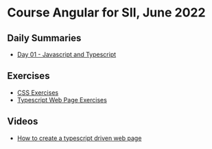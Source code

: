 # Course Angular for SII, June 2022
## Daily Summaries
* [Day 01 - Javascript and Typescript](Module%2001/README.md)

## Exercises
* [CSS Exercises](exercises/01%20-%20css/)
* [Typescript Web Page Exercises](exercises/02%20-%20typescript/)

## Videos
* [How to create a typescript driven web page](https://www.youtube.com/watch?v=Rw6DsQc4724)
  